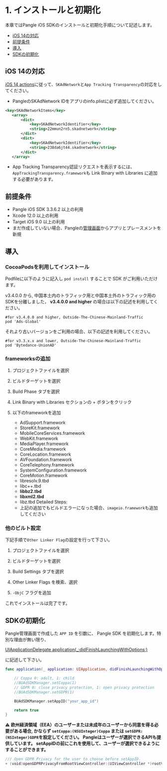 # 1. インストールと初期化

本章ではPangle iOS SDKのインストールと初期化手順について記述します。

* [iOS 14の対応](#start/ios14)
* [前提条件](#start/env)
* [導入](#start/integrate)
* [SDKの初期化](#start/init)


<a name="start/ios14"></a>
## iOS 14の対応
[iOS 14 actions](https://www.pangleglobal.com/help/doc/5f4dc4271de305000ece82aa)に従って、`SKAdNetwork`と`App Tracking Transparency`の対応をしてください。

- PangleのSKAdNetwork IDをアプリのinfo.plistに必ず追加してください。
```xml
<key>SKAdNetworkItems</key>
   <array>
       <dict>
           <key>SKAdNetworkIdentifier</key>
           <string>22mmun2rn5.skadnetwork</string>
       </dict>
       <dict>
           <key>SKAdNetworkIdentifier</key>
           <string>238da6jt44.skadnetwork</string>
       </dict>
   </array>
```

- App Tracking Transparency認証リクエストを表示するには、`AppTrackingTransparency.framework`も Link Binary with Libraries に追加する必要があります。


<a name="start/env"></a>
## 前提条件

* Pangle iOS SDK 3.3.6.2 以上の利用
* Xcode 12.0  以上の利用
* Target iOS 9.0  以上の利用
* まだ作成していない場合、Pangleの[管理画面](https://www.pangleglobal.com/)からアプリとプレースメントを新規


<a name="start/integrate"></a>
## 導入
### CocoaPodsを利用してインストール
Podfileに以下のように記入し `pod install` することで SDK がご利用いただけます。

v3.4.0.0 から, 中国本土内のトラフィック用と中国本土外のトラフィック用のSDKを分離しました， **v3.4.0.0 and higher** の場合は以下の記述を利用してください。


```
#for v3.4.0.0 and higher, Outside-The-Chinese-Mainland-Traffic
pod 'Ads-Global'
```


それより古いバージョンをご利用の場合、以下の記述を利用してください。

```
#for v3.3.x.x and lower, Outside-The-Chinese-Mainland-Traffic
pod 'Bytedance-UnionAD'
```


### frameworksの追加

1. プロジェクトファイルを選択

2. ビルドターゲットを選択

3. Build Phase タブを選択

4. Link Binary with Libraries セクションの + ボタンをクリック

5. 以下のframeworkを追加

    -   AdSupport.framework
    -   StoreKit.framework
    -   MobileCoreServices.framework
    -   WebKit.framework
    -   MediaPlayer.framework
    -   CoreMedia.framework
    -   CoreLocation.framework
    -   AVFoundation.framework
    -   CoreTelephony.framework
    -   SystemConfiguration.framework
    -   CoreMotion.framework
    -   libresolv.9.tbd
    -   libc++.tbd
    -   **libbz2.tbd**
    -   **libxml2.tbd**
    -   libz.tbd Detailed Steps:
    -   上記の追加でもビルドエラーになった場合、`imageio.framework`も追加してください


### 他のビルト設定

下記手順で`Other Linker Flag`の設定を行って下さい。

1. プロジェクトファイルを選択

2. ビルドターゲットを選択

3. Build Settings タブを選択

4. Other Linker Flags を検索、選択

5. `-ObjC` フラグを追加

これでインストールは完了です。

<a name="start/init"></a>
## SDKの初期化

Pangle管理画面で作成した `APP ID` を引数に、 Pangle SDK を初期化します。特別な理由が無い限り、

[UIApplicationDelegate application(_:didFinishLaunchingWithOptions:)](https://developer.apple.com/documentation/uikit/uiapplicationdelegate?language=swift#topics)


に記述して下さい。



```swift
func application(_ application: UIApplication, didFinishLaunchingWithOptions launchOptions: [UIApplicationLaunchOptionsKey: Any]?) -> Bool {

    // Coppa 0: adult, 1: child
    //BUAdSDKManager.setCoppa(1)
    // GDPR 0: close privacy protection, 1: open privacy protection
    //BUAdSDKManager.setGDPR(1)

    BUAdSDKManager.setAppID("your_app_id")

    return true
}
```

:warning: **欧州経済領域（EEA）のユーザーまたは未成年のユーザーから同意を得る必要がある場合, かならず `setCoppa:(NSUInteger)Coppa` または `setGDPR:(NSInteger)GDPR`を設定してください。 Pangleはユーザーが選択できるAPIも提供しています。 setAppIDの前にこれを使用して、ユーザーが選択できるようにすることができます。**


```swift
/// Open GDPR Privacy for the user to choose before setAppID.
+ (void)openGDPRPrivacyFromRootViewController:(UIViewController *)rootViewController confirm:(BUConfirmGDPR)confirm;
```

